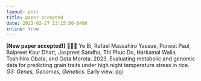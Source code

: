 ```yaml
---
layout: post
title: paper accepted
date: 2023-02-27 13:15:00-0400
inline: true
---
```

<strong>[New paper accepted!]</strong> 🌾🌾🌾
Ye Bi, Rafael Massahiro Yassue, Puneet Paul, Balpreet Kaur Dhatt, Jaspreet Sandhu, Thi Phuc Do, Harkamal Walia, Toshihiro Obata, and Gota Morota. 2023. Evaluating metabolic and genomic data for predicting grain traits under high night temperature stress in rice. <i>G3: Genes, Genomes, Genetics</i>. Early view. [doi](https://doi.org/10.1093/g3journal/jkad052)